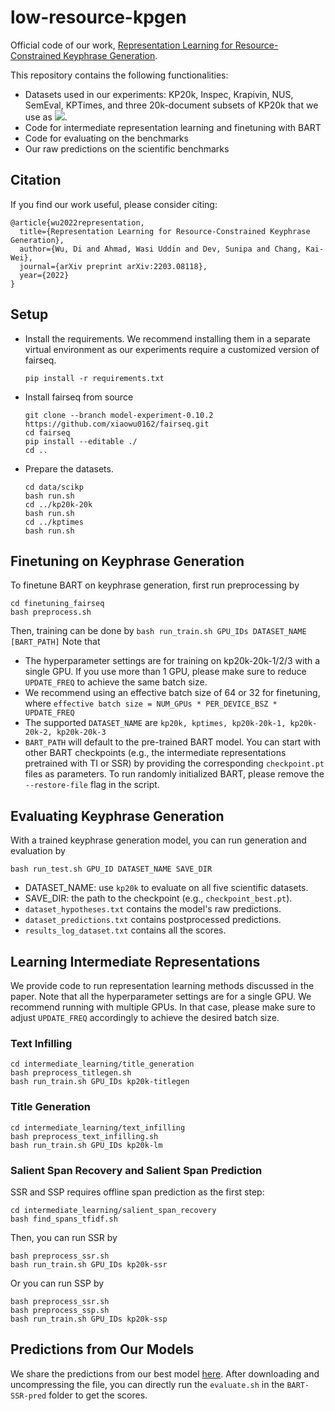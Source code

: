 # low-resource-kpgen

Official code of our work, [Representation Learning for Resource-Constrained Keyphrase Generation](https://arxiv.org/pdf/2203.08118.pdf). 

This repository contains the following functionalities:
 - Datasets used in our experiments: KP20k, Inspec, Krapivin, NUS, SemEval, KPTimes, and three 20k-document subsets of KP20k that we use as <img src="https://render.githubusercontent.com/render/math?math=D_{kp}">.
 - Code for intermediate representation learning and finetuning with BART
 - Code for evaluating on the benchmarks
 - Our raw predictions on the scientific benchmarks

## Citation
If you find our work useful, please consider citing:
```
@article{wu2022representation,
  title={Representation Learning for Resource-Constrained Keyphrase Generation},
  author={Wu, Di and Ahmad, Wasi Uddin and Dev, Sunipa and Chang, Kai-Wei},
  journal={arXiv preprint arXiv:2203.08118},
  year={2022}
}
```

## Setup
- Install the requirements. We recommend installing them in a separate virtual environment as our experiments require a customized version of fairseq.
	```
	pip install -r requirements.txt
	```
- Install fairseq from source
	```
	git clone --branch model-experiment-0.10.2 https://github.com/xiaowu0162/fairseq.git
	cd fairseq
	pip install --editable ./
	cd ..
	```
- Prepare the datasets. 
	```
	cd data/scikp
	bash run.sh
	cd ../kp20k-20k
	bash run.sh
	cd ../kptimes
	bash run.sh
	```

## Finetuning on Keyphrase Generation
To finetune BART on keyphrase generation, first run preprocessing by
```
cd finetuning_fairseq
bash preprocess.sh
```
Then, training can be done by 
`bash run_train.sh GPU_IDs DATASET_NAME [BART_PATH]`
Note that 
- The hyperparameter settings are for training on kp20k-20k-1/2/3 with a single GPU. If you use more than 1 GPU, please make sure to reduce `UPDATE_FREQ` to achieve the same batch size. 
- We recommend using an effective batch size of 64 or 32 for finetuning, where 
	`effective batch size = NUM_GPUs * PER_DEVICE_BSZ * UPDATE_FREQ`
- The supported `DATASET_NAME` are `kp20k, kptimes, kp20k-20k-1, kp20k-20k-2, kp20k-20k-3`
- `BART_PATH` will default to the pre-trained BART model. You can start with other BART checkpoints (e.g., the intermediate representations pretrained with TI or SSR) by providing the corresponding `checkpoint.pt` files as parameters. To run randomly initialized BART, please remove the `--restore-file` flag in the script.

## Evaluating Keyphrase Generation
With a trained keyphrase generation model, you can run generation and evaluation by
```
bash run_test.sh GPU_ID DATASET_NAME SAVE_DIR
```
- DATASET_NAME: use `kp20k` to evaluate on all five scientific datasets.
- SAVE_DIR: the path to the checkpoint (e.g., `checkpoint_best.pt`).
- `dataset_hypotheses.txt` contains the model's raw predictions.
- `dataset_predictions.txt` contains postprocessed predictions.
- `results_log_dataset.txt` contains all the scores. 

## Learning Intermediate Representations
We provide code to run representation learning methods discussed in the paper. Note that all the hyperparameter settings are for a single GPU. We recommend running with multiple GPUs. In that case, please make sure to adjust `UPDATE_FREQ` accordingly to achieve the desired batch size.
### Text Infilling
```
cd intermediate_learning/title_generation
bash preprocess_titlegen.sh
bash run_train.sh GPU_IDs kp20k-titlegen
```
### Title Generation
```
cd intermediate_learning/text_infilling
bash preprocess_text_infilling.sh
bash run_train.sh GPU_IDs kp20k-lm
```
### Salient Span Recovery and Salient Span Prediction
SSR and SSP requires offline span prediction as the first step:
```
cd intermediate_learning/salient_span_recovery
bash find_spans_tfidf.sh
```
Then, you can run SSR by
```
bash preprocess_ssr.sh
bash run_train.sh GPU_IDs kp20k-ssr
```
Or you can run SSP by 
```
bash preprocess_ssr.sh
bash preprocess_ssp.sh
bash run_train.sh GPU_IDs kp20k-ssp
```
## Predictions from Our Models
We share the predictions from our best model [here](https://drive.google.com/file/d/1WSFgEBD7n0L55I3iB3c9beGqbGvdercv/view?usp=sharing). After downloading and uncompressing the file, you can directly run the `evaluate.sh` in the `BART-SSR-pred` folder to get the scores.
